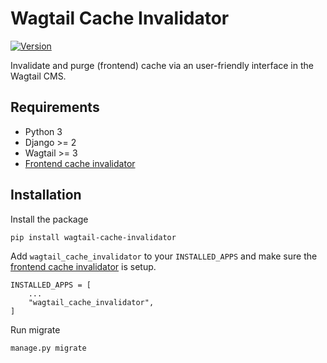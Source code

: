 # Wagtail Cache Invalidator

[![Version](https://img.shields.io/pypi/v/wagtail-cache-invalidator.svg?style=flat)](https://pypi.python.org/pypi/wagtail-cache-invalidator/)

Invalidate and purge (frontend) cache via an user-friendly interface in the Wagtail CMS.

## Requirements

- Python 3
- Django >= 2
- Wagtail >= 3
- [Frontend cache invalidator](https://docs.wagtail.io/en/stable/reference/contrib/frontendcache.html)

## Installation

Install the package

```
pip install wagtail-cache-invalidator
```

Add `wagtail_cache_invalidator` to your `INSTALLED_APPS` and make sure the [frontend cache invalidator](https://docs.wagtail.io/en/stable/reference/contrib/frontendcache.html) is setup.

```
INSTALLED_APPS = [
    ...
    "wagtail_cache_invalidator",
]
```

Run migrate

```
manage.py migrate
```
